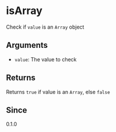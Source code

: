 # isArray

Check if `value` is an `Array` object

## Arguments

- `value`: The value to check

## Returns

Returns `true` if value is an `Array`, else `false`

## Since

0.1.0
